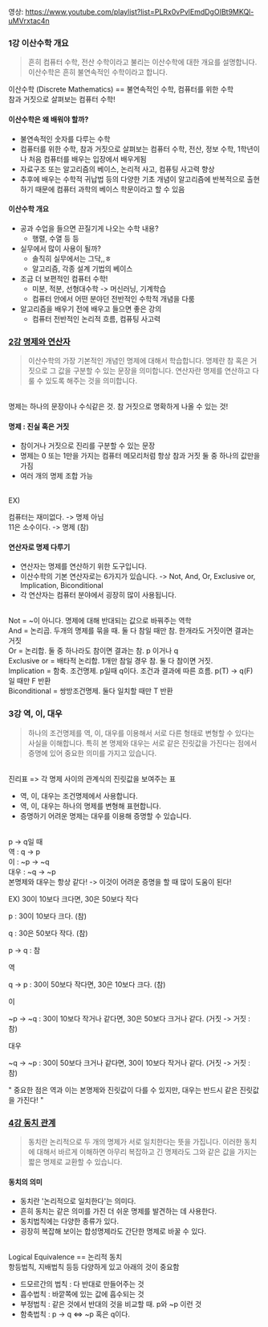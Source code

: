 영상: https://www.youtube.com/playlist?list=PLRx0vPvlEmdDgOIBt9MKQl-uMVrxtac4n

### 1강 이산수학 개요
> 흔히 컴퓨터 수학, 전산 수학이라고 불리는 이산수학에 대한 개요를 설명합니다.
> 이산수학은 흔히 불연속적인 수학이라고 합니다. <br>

이산수학 (Discrete Mathematics) == 불연속적인 수학, 컴퓨터를 위한 수학 <br>
참과 거짓으로 살펴보는 컴퓨터 수학!


#### 이산수학은 왜 배워야 할까?

- 불연속적인 숫자를 다루는 수학
- 컴퓨터를 위한 수학, 참과 거짓으로 살펴보는 컴퓨터 수학, 전산, 정보 수학, 1학년이나 처음 컴퓨터를 배우는 입장에서 배우게됨
- 자료구조 또는 알고리즘의 베이스, 논리적 사고, 컴퓨팅 사고력 향상
- 추후에 배우는 수학적 귀납법 등의 다양한 기초 개념이 알고리즘에 반복적으로 출현하기 때문에 컴퓨터 과학의 베이스 학문이라고 할 수 있음

#### 이산수학 개요
- 공과 수업을 들으면 끈질기게 나오는 수학 내용?
    - 행렬, 수열 등 등
- 실무에서 많이 사용이 될까?
    - 솔직히 실무에서는 그닥,,ㅎ
    - 알고리즘, 각종 설계 기법의 베이스
- 조금 더 보편적인 컴퓨터 수학!
    - 미분, 적분, 선형대수학 -> 머신러닝, 기계학습
    - 컴퓨터 안에서 어떤 분야던 전반적인 수학적 개념을 다룸
- 알고리즘을 배우기 전에 배우고 들으면 좋은 강의
    - 컴퓨터 전반적인 논리적 흐름, 컴퓨팅 사고력

### [2강 명제와 연산자](이산-수학/이산수학-기초/명제와-연산자.md)

> 이산수학의 가장 기본적인 개념인 명제에 대해서 학습합니다. 명제란 참 혹은 거짓으로 그 값을 구분할 수 있는 문장을 의미합니다. 연산자란 명제를 연산하고 다룰 수 있도록 해주는 것을 의미합니다.

<br>
명제는 하나의 문장이나 수식같은 것. 참 거짓으로 명확하게 나올 수 있는 것!

#### 명제 : 진실 혹은 거짓
- 참이거나 거짓으로 진리를 구분할 수 있는 문장
- 명제는 0 또는 1만을 가지는 컴퓨터 메모리처럼 항상 참과 거짓 둘 중 하나의 값만을 가짐
- 여러 개의 명제 조합 가능
<br>
EX)<br>

컴퓨터는 재미없다. -> 명제 아님<br>
11은 소수이다. -> 명제 (참)<br>


#### 연산자로 명제 다루기
- 연산자는 명제를 연산하기 위한 도구입니다.
- 이산수학의 기본 연산자로는 6가지가 있습니다. -> Not, And, Or, Exclusive or, Implication, Biconditional
- 각 연산자는 컴퓨터 분야에서 굉장히 많이 사용됩니다.

<br>
Not = ~이 아니다. 명제에 대해 반대되는 값으로 바꿔주는 역학<br>
And = 논리곱. 두개의 명제를 묶을 때. 둘 다 참일 때만 참. 한개라도 거짓이면 결과는 거짓
<br>
Or = 논리합. 둘 중 하나라도 참이면 결과는 참. p 이거나 q
<br>
Exclusive or = 배타적 논리합. 1개만 참일 경우 참. 둘 다 참이면 거짓.
<br>
Implication = 함축. 조건명제. p일때 q이다. 조건과 결과에 따른 흐름. p(T) -> q(F) 일 때만 F 반환
<br>
Biconditional = 쌍방조건명제. 둘다 일치할 때만 T 반환
 
### 3강 역, 이, 대우

> 하나의 조건명제를 역, 이, 대우를 이용해서 서로 다른 형태로 변형할 수 있다는 사실을 이해합니다. 특히 본 명제와 대우는 서로 같은 진릿값을 가진다는 점에서 증명에 있어 중요한 의미를 가지고 있습니다.

<br>
진리표 => 각 명제 사이의 관계식의 진릿값을 보여주는 표

<br>

- 역, 이, 대우는 조건명제에서 사용합니다.
- 역, 이, 대우는 하나의 명제를 변형해 표현합니다.
- 증명하기 어려운 명제는 대우를 이용해 증명할 수 있습니다.

<br>
p -> q일 때
<br>
역 : q -> p
<br>
이 : ~p -> ~q
<br>
대우 : ~q -> ~p


<br>
본명제와 대우는 항상 같다! -> 이것이 어려운 증명을 할 때 많이 도움이 된다!



EX) 30이 10보다 크다면, 30은 50보다 작다

p : 30이 10보다 크다. (참)

q : 30은 50보다 작다. (참)

p -> q : 참



역

q -> p : 30이 50보다 작다면, 30은 10보다 크다. (참)

이

~p -> ~q : 30이 10보다 작거나 같다면, 30은 50보다 크거나 같다. (거짓 -> 거짓 : 참)

대우

~q -> ~p : 30이 50보다 크거나 같다면, 30이 10보다 작거나 같다. (거짓 -> 거짓 : 참)



" 중요한 점은 역과 이는 본명제와 진릿값이 다를 수 있지만, 대우는 반드시 같은 진릿값을 가진다! " 

### [4강 동치 관계](이산-수학/이산수학-기초/동치-관계.md)

> 동치란 논리적으로 두 개의 명제가 서로 일치한다는 뜻을 가집니다. 이러한 동치에 대해서 바르게 이해하면 아무리 복잡하고 긴 명제라도 그와 같은 값을 가지는 짧은 명제로 교환할 수 있습니다.

#### 동치의 의미
- 동치란 '논리적으로 일치한다'는 의미다.
- 흔히 동치는 같은 의미를 가진 더 쉬운 명제를 발견하는 데 사용한다.
- 동치법칙에는 다양한 종류가 있다.
- 굉장히 복잡해 보이는 합성명제라도 간단한 명제로 바꿀 수 있다.

<br>
Logical Equivalence == 논리적 동치
<br>
항등법칙, 지배법칙 등등 다양하게 있고 아래의 것이 중요함

- 드모르간의 법칙 : 다 반대로 만들어주는 것
- 흡수법칙 : 바깥쪽에 있는 값에 흡수되는 것
- 부정법칙 : 같은 것에서 반대의 것을 비교할 때. p와 ~p 이런 것
- 함축법칙 : p -> q <=> ~p 혹은 q이다.